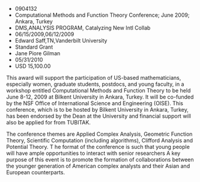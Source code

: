 
* 0904132
* Computational Methods and Function Theory Conference; June 2009; Ankara, Turkey
* DMS,ANALYSIS PROGRAM, Catalyzing New Intl Collab
* 06/15/2009,06/12/2009
* Edward Saff,TN,Vanderbilt University
* Standard Grant
* Jane Piore Gilman
* 05/31/2010
* USD 15,100.00

This award will support the participation of US-based mathematicians, especially
women, graduate students, postdocs, and young faculty, in a workshop entitled
Computational Methods and Function Theory to be held June 8-12, 2009 at Bilkent
University in Ankara, Turkey. It will be co-funded by the NSF Office of
International Science and Engineering (OISE). This conference, which is to be
hosted by Bilkent University in Ankara, Turkey, has been endorsed by the Dean at
the University and financial support will also be applied for from TUBITAK.

The conference themes are Applied Complex Analysis, Geometric Function Theory,
Scientific Computation (including algorithms), Clifford Analysis and Potential
Theory. T he format of the conference is such that young people will have ample
opportunities to interact with senior researchers A key purpose of this event is
to promote the formation of collaborations between the younger generation of
American complex analysts and their Asian and European counterparts.
